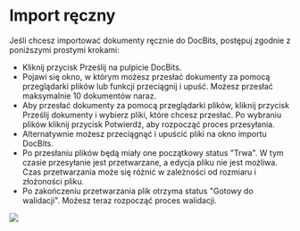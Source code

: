 # Import ręczny

Jeśli chcesz importować dokumenty ręcznie do DocBits, postępuj zgodnie z poniższymi prostymi krokami:

* Kliknij przycisk Prześlij na pulpicie DocBits.
* Pojawi się okno, w którym możesz przesłać dokumenty za pomocą przeglądarki plików lub funkcji przeciągnij i upuść. Możesz przesłać maksymalnie 10 dokumentów naraz.
* Aby przesłać dokumenty za pomocą przeglądarki plików, kliknij przycisk Prześlij dokumenty i wybierz pliki, które chcesz przesłać. Po wybraniu plików kliknij przycisk Potwierdź, aby rozpocząć proces przesyłania.
* Alternatywnie możesz przeciągnąć i upuścić pliki na okno importu DocBits.
* Po przesłaniu plików będą miały one początkowy status "Trwa". W tym czasie przesyłanie jest przetwarzane, a edycja pliku nie jest możliwa. Czas przetwarzania może się różnić w zależności od rozmiaru i złożoności pliku.
* Po zakończeniu przetwarzania plik otrzyma status "Gotowy do walidacji". Możesz teraz rozpocząć proces walidacji. 

![](https://lh7-us.googleusercontent.com/u3OruoAoBvx4nRSkhQZGIEYxiem1CJn-XUaYU38vGWXhnkwOdnkyZ0ZxHXrAG5g0rNnp4fsI\_sSVw7RtMYOD8rBlslgoT4RY1THU4-BzXF3B7Ve-HhNfOADOziQQseu2QF56aNaKsfhe1qnScJzUhek)

